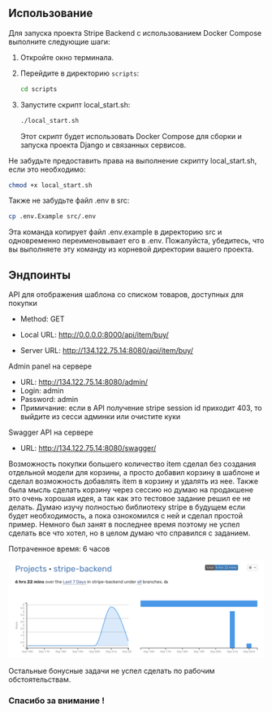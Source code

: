 ## Использование

Для запуска проекта Stripe Backend с использованием Docker Compose выполните следующие шаги:

1. Откройте окно терминала.

2. Перейдите в директорию `scripts`:

   ```sh
   cd scripts
   ```
3. Запустите скрипт local_start.sh:
    ```sh
    ./local_start.sh
    ```
    Этот скрипт будет использовать Docker Compose для сборки и запуска проекта Django и связанных сервисов.

Не забудьте предоставить права на выполнение скрипту local_start.sh, если это необходимо:

```sh
chmod +x local_start.sh

```
Также не забудьте файл .env в src:
```sh
cp .env.Example src/.env
```
Эта команда копирует файл .env.example в директорию src и одновременно переименовывает его в .env. Пожалуйста, убедитесь, что вы выполняете эту команду из корневой директории вашего проекта.

## Эндпоинты

API  для отображения шаблона со списком товаров, доступных для покупки
 - Method: GET

 - Local URL: http://0.0.0.0:8000/api/item/buy/
 - Server URL: http://134.122.75.14:8080/api/item/buy/

Admin panel на сервере
  - URL: http://134.122.75.14:8080/admin/
  - Login: admin
  - Password: admin
  - Примичание: если в API получение stripe session id приходит 403, то выйдите из сесси админки или очистите куки

Swagger API на сервере
  - URL: http://134.122.75.14:8080/swagger/

Возможность покупки большего количество item сделал без создания отдельной модели для корзины, а просто добавил корзину в шаблоне и сделал возможность добавлять item в корзину и удалять из нее. Также была мысль сделать корзину через сессию но думаю на продакшене это очень хорошая идея, а так как это тестовое задание решил ее не делать.
Думаю изучу полностью библиотеку stripe в будущем если будет необходимость, а пока ознокомился с ней и сделал простой пример. Немного был занят в последнее время поэтому не успел сделать все что хотел, но в целом думаю что справился с заданием. 

Потраченное время: 6 часов

![WakaTime report:](mdimages/wakatime.png)


Остальные бонусные задачи не успел сделать по рабочим обстоятельствам.

### Спасибо за внимание !